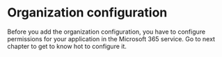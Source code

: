 # Organization configuration

Before you add the organization configuration, you have to configure permissions for  your application in the Microsoft 365 service. Go to next chapter to  get to know  hot to configure it.

